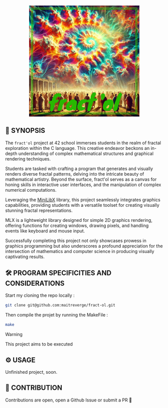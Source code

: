 <p align="center">
  <img src="img/fractol.png" width="70%"/>
</p>

## 🚀 SYNOPSIS

The `fract'ol` project at 42 school immerses students in the realm of fractal exploration within the C language. This creative endeavor beckons an in-depth understanding of complex mathematical structures and graphical rendering techniques.

Students are tasked with crafting a program that generates and visually renders diverse fractal patterns, delving into the intricate beauty of mathematical artistry.
Beyond the surface, fract'ol serves as a canvas for honing skills in interactive user interfaces, and the manipulation of complex numerical computations.

Leveraging the [MiniLibX](https://github.com/42Paris/minilibx-linux) library, this project seamlessly integrates graphics capabilities, providing students with a versatile toolset for creating visually stunning fractal representations.

MLX is a lightweight library designed for simple 2D graphics rendering, offering functions for creating windows, drawing pixels, and handling events like keyboard and mouse input.

Successfully completing this project not only showcases prowess in graphics programming but also underscores a profound appreciation for the intersection of mathematics and computer science in producing visually captivating results.

## 🛠️ PROGRAM SPECIFICITIES AND CONSIDERATIONS

Start my cloning the repo locally :

```bash
git clone git@github.com:maitreverge/fract-ol.git
```

Then compile the projet by running the MakeFile :

```bash
make
```

> [!WARNING]
> This project aims to be executed



## ⚙️ USAGE

Unfinished project, soon.

## 🤝 CONTRIBUTION
Contributions are open, open a Github Issue or submit a PR 🚀
